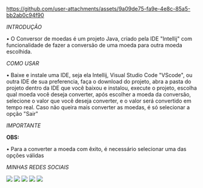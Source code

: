 

https://github.com/user-attachments/assets/9a09de75-fa9e-4e8c-85a5-bb2ab0c94f90

*INTRODUÇÃO*


• O Conversor de moedas é um projeto Java, criado pela IDE "Intellij" com funcionalidade de fazer a conversão de uma moeda para outra moeda escolhida.

*COMO USAR*

• Baixe e instale uma IDE, seja ela Intellij, Visual Studio Code "VScode", ou outra IDE de sua preferencia, faça o download do projeto, abra a pasta do projeto dentro da IDE que você baixou e instalou, 
execute o projeto, escolha qual moeda você deseja converter, após escolher a moeda da conversão, selecione o valor que você deseja converter, e o valor será convertido em tempo real. 
Caso não queira mais converter as moedas, é só selecionar a opção "Sair"

*IMPORTANTE*

**OBS:**

• Para a converter a moeda com êxito, é necessário selecionar uma das opções válidas
<div>


*MINHAS REDES SOCIAIS*

<a href="433424468535410709" target="_blank"><img src="https://img.shields.io/badge/Discord-7289DA?style=for-the-badge&logo=discord&logoColor=Dark" target="_blank"></a> 
<a href = "Anderson Pacheco Redfield <andersonziggler121@gmail.com>"><img src="https://img.shields.io/badge/-Gmail-%23333?style=for-the-badge&logo=gmail&logoColor=Dark" target="_blank"></a>
<a href="www.linkedin.com/in/anderson-pacheco-dev" target="_blank"><img src="https://img.shields.io/badge/-LinkedIn-%230077B5?style=for-the-badge&logo=linkedin&logoColor=Dark" target="_blank"></a>
<a href="https://wa.me//5571992942934" target="_blank"><img src="https://img.shields.io/badge/WhatsApp-25D366?style=for-the-badge&logo=whatsapp&logoColor=Dark" target="_blank"></a>
<a href="https://github.com/AndersonRedfield?tab=repositories" target="_blank"><img src="https://img.shields.io/badge/GitHub-100000?style=for-the-badge&logo=github&logoColor=Dark" target="_blank"></a>
  
</div>
